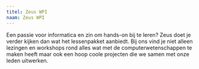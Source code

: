 ```yaml
---
titel: Zeus WPI
naam: Zeus WPI
---
```


Een passie voor informatica en zin om hands-on bij te leren? Zeus doet je verder kijken dan wat het lessenpakket aanbiedt. Bij ons vind je niet alleen lezingen en workshops rond alles wat met de computerwetenschappen te maken heeft maar ook een hoop coole projecten die we samen met onze leden uitwerken.